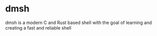 # dmsh
dmsh is a modern C and Rust based shell with the goal of learning and creating a fast and reliable shell
